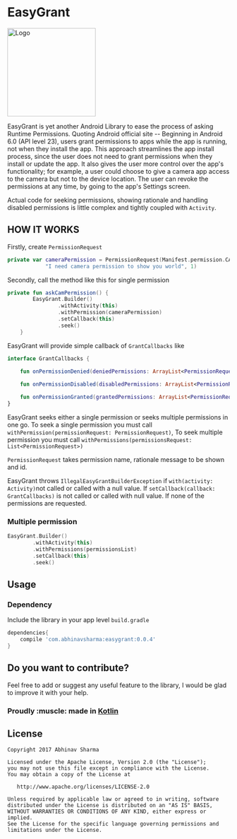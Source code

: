 # EasyGrant

<img alt="Logo" height="200px" 
src="https://raw.githubusercontent.com/abhinav272/EasyGrant/master/art/logo.png" />

EasyGrant is yet another Android Library to ease the process of asking Runtime Permissions.
Quoting Android official site -- Beginning in Android 6.0 (API level 23), users grant permissions to apps
while the app is running, not when they install the app. This approach streamlines the app install process, 
since the user does not need to grant permissions when they install or update the app. 
It also gives the user more control over the app's functionality; for example, a user could choose to give a camera
app access to the camera but not to the device location. The user can revoke the permissions at any time, 
by going to the app's Settings screen.

Actual code for seeking permissions, showing rationale and handling disabled permissions is little complex and tightly
coupled with ``Activity``.

HOW IT WORKS
------------

Firstly, create ``PermissionRequest``

```kotlin
private var cameraPermission = PermissionRequest(Manifest.permission.CAMERA,
            "I need camera permission to show you world", 1)
```

Secondly, call the method like this for single permission

```kotlin
private fun askCamPermission() {
        EasyGrant.Builder()
                .withActivity(this)
                .withPermission(cameraPermission)
                .setCallback(this)
                .seek()
    }
```

EasyGrant will provide simple callback of ``GrantCallbacks`` like

```kotlin
interface GrantCallbacks {
   
    fun onPermissionDenied(deniedPermissions: ArrayList<PermissionRequest>)

    fun onPermissionDisabled(disabledPermissions: ArrayList<PermissionRequest>)

    fun onPermissionGranted(grantedPermissions: ArrayList<PermissionRequest>)
}
```

EasyGrant seeks either a single permission or seeks multiple permissions in one go.
To seek a single permission you must call ``withPermission(permissionRequest: PermissionRequest)``,
To seek multiple permission you must call ``withPermissions(permissionsRequest: List<PermissionRequest>)``

``PermissionRequest`` takes permission name, rationale message to be shown and id.

EasyGrant throws ``IllegalEasyGrantBuilderException``
if ``with(activity: Activity)``not called or called with a null value.
If ``setCallback(callback: GrantCallbacks)`` is not called or called with null value.
If none of the permissions are requested.

### Multiple permission

```kotlin
EasyGrant.Builder()
        .withActivity(this)
        .withPermissions(permissionsList)
        .setCallback(this)
        .seek()
```

Usage
-----

### Dependency

Include the library in your app level ``build.gradle``

```groovy
dependencies{
    compile 'com.abhinavsharma:easygrant:0.0.4'
}
```

Do you want to contribute?
--------------------------

Feel free to add or suggest any useful feature to the library, I would be glad to improve it with your help.


<p align="center">
  <h3>Proudly :muscle: made in <b><a href="https://kotlinlang.org/">Kotlin</a></b></h3>
</p>

License
-------

    Copyright 2017 Abhinav Sharma

    Licensed under the Apache License, Version 2.0 (the "License");
    you may not use this file except in compliance with the License.
    You may obtain a copy of the License at

       http://www.apache.org/licenses/LICENSE-2.0

    Unless required by applicable law or agreed to in writing, software
    distributed under the License is distributed on an "AS IS" BASIS,
    WITHOUT WARRANTIES OR CONDITIONS OF ANY KIND, either express or implied.
    See the License for the specific language governing permissions and
    limitations under the License.


